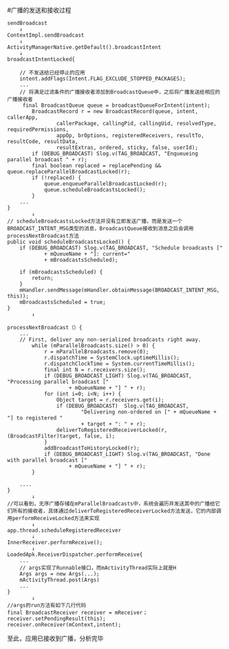 #广播的发送和接收过程

	sendBroadcast
		↓
	ContextImpl.sendBroadcast
		↓
	ActivityManagerNative.getDefault().broadcastIntent
		↓
	broadcastIntentLocked{
	
		// 不发送给已经停止的应用
		intent.addFlags(Intent.FLAG_EXCLUDE_STOPPED_PACKAGES);
		...
		// 将满足过滤条件的广播接收者添加到BroadcastQueue中，之后将广播发送给相应的广播接收者
		 final BroadcastQueue queue = broadcastQueueForIntent(intent);
            BroadcastRecord r = new BroadcastRecord(queue, intent, callerApp,
                    callerPackage, callingPid, callingUid, resolvedType, requiredPermissions,
                    appOp, brOptions, registeredReceivers, resultTo, resultCode, resultData,
                    resultExtras, ordered, sticky, false, userId);
            if (DEBUG_BROADCAST) Slog.v(TAG_BROADCAST, "Enqueueing parallel broadcast " + r);
            final boolean replaced = replacePending && queue.replaceParallelBroadcastLocked(r);
            if (!replaced) {
                queue.enqueueParallelBroadcastLocked(r);
                queue.scheduleBroadcastsLocked();
            }	
		...
	}
			↓
	// scheduleBroadcastsLocked方法并没有立即发送广播，而是发送一个BROADCAST_INTENT_MSG类型的消息，BroadcastQueue接收到消息之后会调用processNextBroadcast方法
	public void scheduleBroadcastsLocked() {
        if (DEBUG_BROADCAST) Slog.v(TAG_BROADCAST, "Schedule broadcasts ["
                + mQueueName + "]: current="
                + mBroadcastsScheduled);

        if (mBroadcastsScheduled) {
            return;
        }
        mHandler.sendMessage(mHandler.obtainMessage(BROADCAST_INTENT_MSG, this));
        mBroadcastsScheduled = true;
	}
			↓

	processNextBroadcast（）{
		...
		// First, deliver any non-serialized broadcasts right away.
            while (mParallelBroadcasts.size() > 0) {
                r = mParallelBroadcasts.remove(0);
                r.dispatchTime = SystemClock.uptimeMillis();
                r.dispatchClockTime = System.currentTimeMillis();
                final int N = r.receivers.size();
                if (DEBUG_BROADCAST_LIGHT) Slog.v(TAG_BROADCAST, "Processing parallel broadcast ["
                        + mQueueName + "] " + r);
                for (int i=0; i<N; i++) {
                    Object target = r.receivers.get(i);
                    if (DEBUG_BROADCAST)  Slog.v(TAG_BROADCAST,
                            "Delivering non-ordered on [" + mQueueName + "] to registered "
                            + target + ": " + r);
                    deliverToRegisteredReceiverLocked(r, (BroadcastFilter)target, false, i);
                }
                addBroadcastToHistoryLocked(r);
                if (DEBUG_BROADCAST_LIGHT) Slog.v(TAG_BROADCAST, "Done with parallel broadcast ["
                        + mQueueName + "] " + r);
            }

		....
	}
			↓
	//可以看到，无序广播存储在mParallelBroadcasts中，系统会遍历并发送其中的广播给它们所有的接收者，具体通过deliverToRegisteredReceiverLocked方法发送，它的内部调用performReceiveLocked方法来实现
			↓
	app.thread.scheduleRegisteredReceiver
			↓
	InnerReceiver.performReceive();
			↓
	LoadedApk.ReceiverDispatcher.performReceive{
		...
		// args实现了Runnable接口，而mActivityThread实际上就是H
		Args args = new Args(...);
		mActivityThread.post(Args)
		...
	}
			↓
	//args的run方法有如下几行代码
	final BroadcastReceiver receiver = mReceiver；
	receiver.setPendingResult(this);
	receiver.onReceiver(mContext,intent);

至此，应用已接收到广播，分析完毕